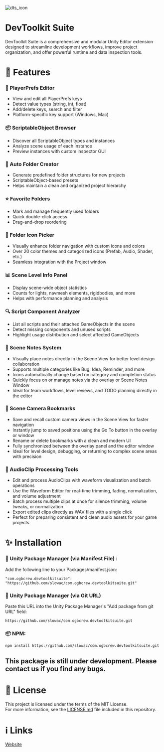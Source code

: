 ![dts_icon](https://github.com/user-attachments/assets/167952d4-fd3a-4c46-b84f-3b814d1c4f62)

# DevToolkit Suite

DevToolkit Suite is a comprehensive and modular Unity Editor extension designed to streamline development workflows, improve project organization, and offer powerful runtime and data inspection tools.

# 🔧 Features

### 🔐 PlayerPrefs Editor
- View and edit all PlayerPrefs keys
- Detect value types (string, int, float)
- Add/delete keys, search and filter
- Platform-specific key support (Windows, Mac)

### 📦 ScriptableObject Browser
- Discover all ScriptableObject types and instances
- Analyze scene usage of each instance
- Preview instances with custom inspector GUI

### 📁 Auto Folder Creator
- Generate predefined folder structures for new projects
- ScriptableObject-based presets
- Helps maintain a clean and organized project hierarchy

### ⭐ Favorite Folders
- Mark and manage frequently used folders
- Quick double-click access
- Drag-and-drop reordering

### 🎨 Folder Icon Picker
- Visually enhance folder navigation with custom icons and colors
- Over 20 color themes and categorized icons (Prefab, Audio, Shader, etc.)
- Seamless integration with the Project window

### 📊 Scene Level Info Panel
- Display scene-wide object statistics
- Counts for lights, navmesh elements, rigidbodies, and more
- Helps with performance planning and analysis

### 🔍 Script Component Analyzer
- List all scripts and their attached GameObjects in the scene
- Detect missing components and unused scripts
- Highlight usage distribution and select affected GameObjects

### 📝 Scene Notes System
- Visually place notes directly in the Scene View for better level design collaboration
- Supports multiple categories like Bug, Idea, Reminder, and more
- Icons automatically change based on category and completion status
- Quickly focus on or manage notes via the overlay or Scene Notes Window
- Ideal for team workflows, level reviews, and TODO planning directly in the editor

### 🎯 Scene Camera Bookmarks
- Save and recall custom camera views in the Scene View for faster navigation
- Instantly jump to saved positions using the Go To button in the overlay or window
- Rename or delete bookmarks with a clean and modern UI
- Fully synchronized between the overlay panel and the editor window
- Ideal for level design, debugging, or returning to complex scene areas with precision

### 🎵 AudioClip Processing Tools
- Edit and process AudioClips with waveform visualization and batch operations
- Use the Waveform Editor for real-time trimming, fading, normalization, and volume adjustment
- Batch process multiple clips at once for silence trimming, volume tweaks, or normalization
- Export edited clips directly as WAV files with a single click
- Perfect for preparing consistent and clean audio assets for your game projects


#  ✨ Installation

### 🧩 Unity Package Manager (via Manifest File) :
Add the following line to your Packages/manifest.json:

``` "com.ogbcrew.devtoolkitsuite": "https://github.com/slowac/com.ogbcrew.devtoolkitsuite.git" ```

### 📃 Unity Package Manager (via Git URL)
Paste this URL into the Unity Package Manager's "Add package from git URL" field:

``` https://github.com/slowac/com.ogbcrew.devtoolkitsuite.git ```


### 📦 NPM:
``` npm install https://github.com/slowac/com.ogbcrew.devtoolkitsuite.git ```

## This package is still under development. Please contact us if you find any bugs.

# 📄 License

This project is licensed under the terms of the MIT License.  
For more information, see the [LICENSE.md](LICENSE.md) file included in this repository.

# ℹ️ Links

[Website](https://ogbcrew.com)





